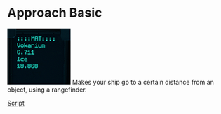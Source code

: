 # Approach Basic
![MPS](/images/MPS.png)
Makes your ship go to a certain distance from an object, using a rangefinder.

[Script](/ApproachBasicBeta.yolol/)